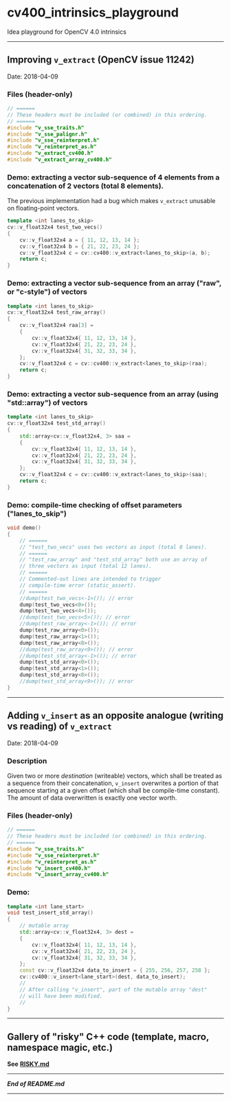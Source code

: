 # cv400_intrinsics_playground

Idea playground for OpenCV 4.0 intrinsics

----

## Improving ```v_extract``` (OpenCV issue 11242)

Date: 2018-04-09

### Files (header-only)

```cpp
// ======
// These headers must be included (or combined) in this ordering.
// ======
#include "v_sse_traits.h"
#include "v_sse_palignr.h"
#include "v_sse_reinterpret.h"
#include "v_reinterpret_as.h"
#include "v_extract_cv400.h"
#include "v_extract_array_cv400.h"
```

### Demo: extracting a vector sub-sequence of 4 elements from a concatenation of 2 vectors (total 8 elements).

The previous implementation had a bug which makes ```v_extract``` unusable on floating-point vectors.

```cpp
template <int lanes_to_skip>
cv::v_float32x4 test_two_vecs()
{
    cv::v_float32x4 a = { 11, 12, 13, 14 };
    cv::v_float32x4 b = { 21, 22, 23, 24 };
    cv::v_float32x4 c = cv::cv400::v_extract<lanes_to_skip>(a, b);
    return c;
}
```

### Demo: extracting a vector sub-sequence from an array ("raw", or "c-style") of vectors

```cpp
template <int lanes_to_skip>
cv::v_float32x4 test_raw_array()
{
    cv::v_float32x4 raa[3] =
    {
        cv::v_float32x4{ 11, 12, 13, 14 },
        cv::v_float32x4{ 21, 22, 23, 24 },
        cv::v_float32x4{ 31, 32, 33, 34 },
    };
    cv::v_float32x4 c = cv::cv400::v_extract<lanes_to_skip>(raa);
    return c;
}
```

### Demo: extracting a vector sub-sequence from an array (using "std::array") of vectors

```cpp
template <int lanes_to_skip>
cv::v_float32x4 test_std_array()
{
    std::array<cv::v_float32x4, 3> saa =
    {
        cv::v_float32x4{ 11, 12, 13, 14 },
        cv::v_float32x4{ 21, 22, 23, 24 },
        cv::v_float32x4{ 31, 32, 33, 34 },
    };
    cv::v_float32x4 c = cv::cv400::v_extract<lanes_to_skip>(saa);
    return c;
}
```

### Demo: compile-time checking of offset parameters ("lanes_to_skip")

```cpp
void demo()
{
    // ======
    // "test_two_vecs" uses two vectors as input (total 8 lanes).
    // ======
    // "test_raw_array" and "test_std_array" both use an array of 
    // three vectors as input (total 12 lanes).
    // ======
    // Commented-out lines are intended to trigger 
    // compile-time error (static_assert).
    // ======
    //dump(test_two_vecs<-1>()); // error
    dump(test_two_vecs<0>());
    dump(test_two_vecs<4>());
    //dump(test_two_vecs<5>()); // error
    //dump(test_raw_array<-1>()); // error
    dump(test_raw_array<0>());
    dump(test_raw_array<1>());
    dump(test_raw_array<8>());
    //dump(test_raw_array<9>()); // error
    //dump(test_std_array<-1>()); // error
    dump(test_std_array<0>());
    dump(test_std_array<1>());
    dump(test_std_array<8>());
    //dump(test_std_array<9>()); // error
}
```

----

## Adding ```v_insert``` as an opposite analogue (writing vs reading) of ```v_extract```

Date: 2018-04-09

### Description

Given two or more *destination* (writeable) vectors, which shall be treated as a sequence from their concatenation, ```v_insert``` overwrites a portion of that sequence starting at a given offset (which shall be compile-time constant). The amount of data overwritten is exactly one vector worth.

### Files (header-only)

```cpp
// ======
// These headers must be included (or combined) in this ordering.
// ======
#include "v_sse_traits.h"
#include "v_sse_reinterpret.h"
#include "v_reinterpret_as.h"
#include "v_insert_cv400.h"
#include "v_insert_array_cv400.h"
```

### Demo: 

```cpp
template <int lane_start>
void test_insert_std_array()
{
    // mutable array
    std::array<cv::v_float32x4, 3> dest =
    {
        cv::v_float32x4{ 11, 12, 13, 14 },
        cv::v_float32x4{ 21, 22, 23, 24 },
        cv::v_float32x4{ 31, 32, 33, 34 },
    };
    const cv::v_float32x4 data_to_insert = { 255, 256, 257, 258 };
    cv::cv400::v_insert<lane_start>(dest, data_to_insert);
    //
    // After calling "v_insert", part of the mutable array "dest" 
    // will have been modified.
    //
}
```

----

## Gallery of "risky" C++ code (template, macro, namespace magic, etc.)

**See** [**RISKY.md**](./RISKY.md)

----

***End of README.md***

----
